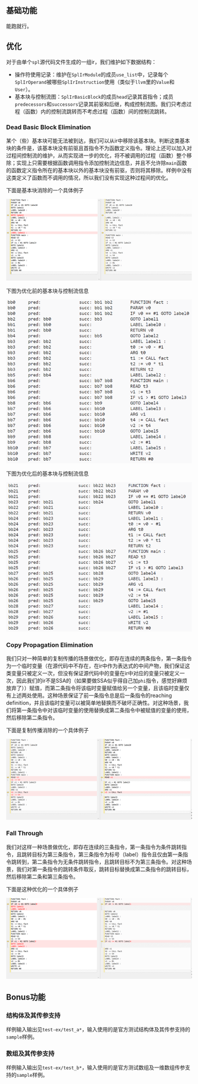 ## 基础功能

能跑就行。

## 优化

对于由单个`spl`源代码文件生成的一组ir，我们维护如下数据结构：

- 操作符使用记录：维护在`SplIrModule`的成员`use_list`中，记录每个`SplIrOperand`被哪些`SplIrInstruction`使用（类似于`llvm`里的`Value`和`User`）。
- 基本块与控制流图：`SplIrBasicBlock`的成员`head`记录其首指令；成员`predecessors`和`successors`记录其前驱和后继，构成控制流图。我们只考虑过程（函数）内的控制流跳转而不考虑过程（函数）间的控制流跳转。

### Dead Basic Block Elimination

某个（些）基本块可能无法被到达，我们可以从ir中移除该基本块。判断这类基本块的条件是，该基本块没有前驱且首指令不为函数定义指令。理论上还可以加入对过程间控制流的维护，从而实现进一步的优化，将不被调用的过程（函数）整个移除；实现上只需要根据函数调用指令添加控制流边信息，并且不允许除`main`函数的函数定义指令所在的基本块以外的基本块没有前驱，否则将其移除。样例中没有这类定义了函数而不调用的情况，所以我们没有实现这种过程间的优化。

下面是基本块消除的一个具体例子

![](images/dead_basic_block_elimination.png)

下图为优化前的基本块与控制流信息

![](images/control_flow_non_opt.png)

下图为优化后的基本块与控制流信息

![](images/control_flow_opt.png)

### Copy Propagation Elimination

我们只对一种简单的复制传播的场景做优化，即存在连续的两条指令，第一条指令为一个临时变量（在源代码中不存在，在ir中作为表达式的中间产物，我们保证这类变量只被定义一次，但没有保证源代码中的变量在ir中对应的变量只被定义一次，因此我们的ir不是SSA的（如果要做SSA似乎得自己加`phi`指令，感觉好麻烦放弃了））赋值，而第二条指令将该临时变量赋值给另一个变量，且该临时变量仅有上述两处使用。这种场景保证了前一条指令总是后一条指令的reaching definition，并且该临时变量可以被简单地替换而不破坏正确性。对这种场景，我们将第一条指令中对该临时变量的使用替换成第二条指令中被赋值的变量的使用，然后移除第二条指令。

下面是复制传播消除的一个具体例子

![](images/copy_propagation_elimination.png)

### Fall Through

我们对这样一种场景做优化，即存在连续的三条指令，第一条指令为条件跳转指令，且跳转目标为第三条指令，第三条指令为标号（label）指令且仅由第一条指令跳转到，第二条指令为无条件跳转指令，且跳转目标不为第三条指令。对这种场景，我们对第一条指令的跳转条件取反，跳转目标替换成第二条指令的跳转目标，然后移除第二条和第三条指令。

下面是这种优化的一个具体例子

![](images/fall_through.png)

## Bonus功能

### 结构体及其传参支持

样例输入输出见`test-ex/test_a*`，输入使用的是官方测试结构体及其传参支持的`sample`样例。

### 数组及其传参支持

样例输入输出见`test-ex/test_b*`，输入使用的是官方测试数组及一维数组传参支持的`sample`样例。


